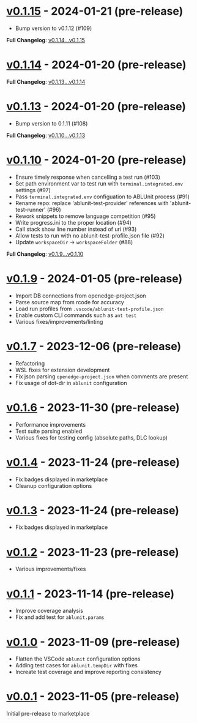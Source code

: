 # [v0.1.15](https://github.com/kenherring/ablunit-test-runner/releases/tag/v0.1.15) - 2024-01-21 (pre-release)

 * Bump version to v0.1.12 (#109)

**Full Changelog**: [v0.1.14...v0.1.15](https://github.com/kenherring/ablunit-test-runner/compare/v0.1.14...v0.1.15)

# [v0.1.14](https://github.com/kenherring/ablunit-test-runner/releases/tag/v0.1.14) - 2024-01-20 (pre-release)



**Full Changelog**: [v0.1.13...v0.1.14](https://github.com/kenherring/ablunit-test-runner/compare/v0.1.13...v0.1.14)

# [v0.1.13](https://github.com/kenherring/ablunit-test-runner/releases/tag/v0.1.13) - 2024-01-20 (pre-release)

 * Bump version to 0.1.11 (#108)

**Full Changelog**: [v0.1.10...v0.1.13](https://github.com/kenherring/ablunit-test-runner/compare/v0.1.10...v0.1.13)


# [v0.1.10](https://github.com/kenherring/ablunit-test-runner/releases/tag/v0.1.10) - 2024-01-20 (pre-release)

 * Ensure timely response when cancelling a test run (#103)
 * Set path environment var to test run with `terminal.integrated.env` settings (#97)
 * Pass `terminal.integrated.env` configuation to ABLUnit process (#91)
 * Rename repo: replace 'ablunit-test-provider' references with 'ablunit-test-runner' (#96)
 * Rework snippets to remove language competition (#95)
 * Write progress.ini to the proper location (#94)
 * Call stack show line number instead of uri (#93)
 * Allow tests to run with no ablunit-test-profile.json file (#92)
 * Update `workspaceDir` -> `workspaceFolder` (#88)

**Full Changelog**: [v0.1.9...v0.1.10](https://github.com/kenherring/ablunit-test-runner/compare/v0.1.9...v0.1.10)

# [v0.1.9](https://github.com/kenherring/ablunit-test-runner/releases/tag/v0.1.9) - 2024-01-05 (pre-release)

* Import DB connections from openedge-project.json
* Parse source map from rcode for accuracy
* Load run profiles from `.vscode/ablunit-test-profile.json`
* Enable custom CLI commands such as `ant test`
* Various fixes/improvements/linting

# [v0.1.7](https://github.com/kenherring/ablunit-test-runner/releases/tag/v0.1.7) - 2023-12-06 (pre-release)

* Refactoring
* WSL fixes for extension development
* Fix json parsing `openedge-project.json` when comments are present
* Fix usage of dot-dir in `ablunit` configuration

# [v0.1.6](https://github.com/kenherring/ablunit-test-runner/releases/tag/v0.1.6) - 2023-11-30 (pre-release)

* Performance improvements
* Test suite parsing enabled
* Various fixes for testing config (absolute paths, DLC lookup)

# [v0.1.4](https://github.com/kenherring/ablunit-test-runner/releases/tag/v0.1.4) - 2023-11-24 (pre-release)

* Fix badges displayed in marketplace
* Cleanup configuration options

# [v0.1.3](https://github.com/kenherring/ablunit-test-runner/releases/tag/v0.1.3) - 2023-11-24 (pre-release)

* Fix badges displayed in marketplace

# [v0.1.2](https://github.com/kenherring/ablunit-test-runner/releases/tag/v0.1.2) - 2023-11-23 (pre-release)

* Various improvements/fixes

# [v0.1.1](https://github.com/kenherring/ablunit-test-runner/releases/tag/v0.1.1) - 2023-11-14 (pre-release)

* Improve coverage analysis
* Fix and add test for `ablunit.params`

# [v0.1.0](https://github.com/kenherring/ablunit-test-runner/releases/tag/v0.1.0) - 2023-11-09 (pre-release)

* Flatten the VSCode `ablunit` configuration options
* Adding test cases for `ablunit.tempDir` with fixes
* Increate test coverage and improve reporting consistency

# [v0.0.1](https://github.com/kenherring/ablunit-test-runner/releases/tag/v0.0.1) - 2023-11-05 (pre-release)

Initial pre-release to marketplace
